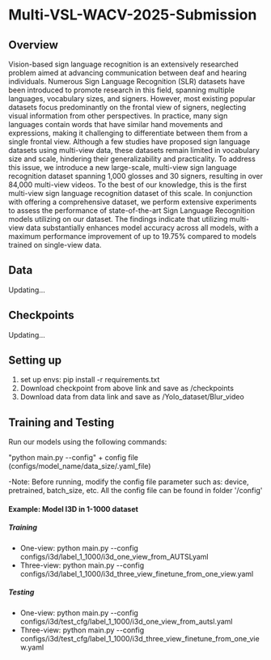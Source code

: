 # Multi-VSL-WACV-2025-Submission

## Overview
Vision-based sign language recognition is an extensively
researched problem aimed at advancing communication between deaf and hearing individuals. Numerous Sign Language Recognition (SLR) datasets have been introduced to
promote research in this field, spanning multiple languages,
vocabulary sizes, and signers. However, most existing popular datasets focus predominantly on the frontal view of
signers, neglecting visual information from other perspectives. In practice, many sign languages contain words
that have similar hand movements and expressions, making
it challenging to differentiate between them from a single
frontal view. Although a few studies have proposed sign language datasets using multi-view data, these datasets remain
limited in vocabulary size and scale, hindering their generalizability and practicality. To address this issue, we introduce a new large-scale, multi-view sign language recognition dataset spanning 1,000 glosses and 30 signers, resulting in over 84,000 multi-view videos. To the best of our
knowledge, this is the first multi-view sign language recognition dataset of this scale. In conjunction with offering a
comprehensive dataset, we perform extensive experiments
to assess the performance of state-of-the-art Sign Language
Recognition models utilizing on our dataset. The findings indicate that utilizing multi-view data substantially enhances model accuracy across all models, with a maximum
performance improvement of up to 19.75% compared to
models trained on single-view data.

## Data
Updating...

## Checkpoints
Updating...

## Setting up
1. set up envs: pip install -r requirements.txt
2. Download checkpoint from above link and save as /checkpoints
3. Download data from data link and save as /Yolo_dataset/Blur_video
   
## Training and Testing
Run our models using the following commands:

"python main.py --config" + config file (configs/model_name/data_size/.yaml_file)

-Note: Before running, modify the config file parameter such as: device, pretrained, batch_size, etc. All the config file can be found in folder '/config'

#### Example: Model I3D in 1-1000 dataset
##### Training
- One-view: python main.py --config configs/i3d/label_1_1000/i3d_one_view_from_AUTSLyaml
- Three-view: python main.py --config configs/i3d/label_1_1000/i3d_three_view_finetune_from_one_view.yaml

##### Testing 
- One-view: python main.py --config configs/i3d/test_cfg/label_1_1000/i3d_one_view_from_autsl.yaml
- Three-view: python main.py --config configs/i3d/test_cfg/label_1_1000/i3d_three_view_finetune_from_one_view.yaml


